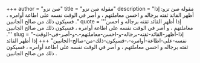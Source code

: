 +++
author = "صن تزو"
title = "مقولة صن تزو"
description = "مقولة صن تزو: إذا أظهر القائد ثقته برجاله و احسن معاملتهم ، و أصر في الوقت نفسه على اطاعة أوامره ، فسيكون ذلك من صالح الجانبين ."
quote = '''إذا أظهر القائد ثقته برجاله و احسن معاملتهم ، و أصر في الوقت نفسه على اطاعة أوامره ، فسيكون ذلك من صالح الجانبين .'''
slug = "إذا-أظهر-القائد-ثقته-برجاله-و-احسن-معاملتهم-،-و-أصر-في-الوقت-نفسه-على-اطاعة-أوامره-،-فسيكون-ذلك-من-صالح-الجانبين"
+++
إذا أظهر القائد ثقته برجاله و احسن معاملتهم ، و أصر في الوقت نفسه على اطاعة أوامره ، فسيكون ذلك من صالح الجانبين .
